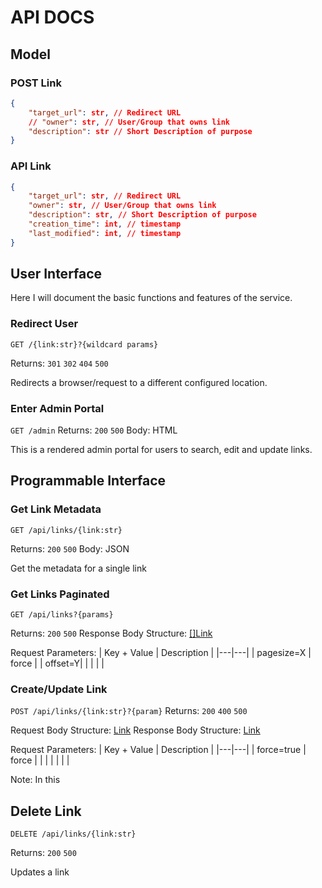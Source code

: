 # API DOCS

## Model
### POST Link
```json
{
    "target_url": str, // Redirect URL
    // "owner": str, // User/Group that owns link
    "description": str // Short Description of purpose
}
```
### API Link
```json
{
    "target_url": str, // Redirect URL
    "owner": str, // User/Group that owns link
    "description": str, // Short Description of purpose
    "creation_time": int, // timestamp
    "last_modified": int, // timestamp
}
```

## User Interface

Here I will document the basic functions and features of the service.

### Redirect User
 `GET /{link:str}?{wildcard params}`

Returns: `301` `302` `404` `500`

Redirects a browser/request to a different configured location.

### Enter Admin Portal
`GET /admin`
Returns: `200` `500`
Body: HTML

This is a rendered admin portal for users to search, edit and update links.

## Programmable Interface
### Get Link Metadata
`GET /api/links/{link:str}`

Returns: `200` `500`
Body: JSON

Get the metadata for a single link

### Get Links Paginated
`GET /api/links?{params}`

Returns: `200` `500`
Response Body Structure: [[]Link](#link)


Request Parameters: 
|  Key + Value | Description  |
|---|---|
|  pagesize=X | force  |
|   offset=Y|   |
|   |   |

### Create/Update Link
`POST /api/links/{link:str}?{param}`
Returns: `200` `400` `500`

Request Body Structure: [Link](#link)
Response Body Structure: [Link](#link)

Request Parameters: 
|  Key + Value | Description  |
|---|---|
|  force=true | force  |
|   |   |
|   |   |

Note: In this 

## Delete Link
`DELETE /api/links/{link:str}`


Returns: `200` `500`

Updates a link 
